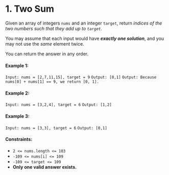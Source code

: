 # 1. Two Sum

Given an array of integers `nums` and an integer `target`, return _indices of the two numbers such that they add up to `target`._

You may assume that each input would have **_exactly one solution_**, and you may not use the _same_ element twice.

You can return the answer in any order.

#### Example 1:

`Input: nums = [2,7,11,15], target = 9`
`Output: [0,1]`
`Output: Because nums[0] + nums[1] == 9, we return [0, 1].`

#### Example 2:

`Input: nums = [3,2,4], target = 6`
`Output: [1,2]`

#### Example 3:

`Input: nums = [3,3], target = 6`
`Output: [0,1]`

#### Constraints:

- `2 <= nums.length <= 103`
- `-109 <= nums[i] <= 109`
- `-109 <= target <= 109`
- **Only one valid answer exists.**